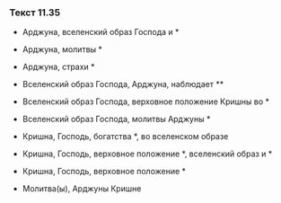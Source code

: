 ### Текст 11.35

- Арджуна, вселенский образ Господа и *

- Арджуна, молитвы *

- Арджуна, страхи *

- Вселенский образ Господа, Арджуна, наблюдает **

- Вселенский образ Господа, верховное положение Кришны во *

- Вселенский образ Господа, молитвы Арджуны *

- Кришна, Господь, богатства *, во вселенском образе

- Кришна, Господь, верховное положение *, вселенский образ и *

- Кришна, Господь, верховное положение *

- Молитва(ы), Арджуны Кришне
	
